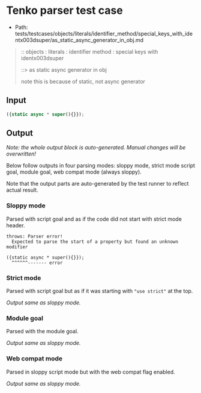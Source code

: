 # Tenko parser test case

- Path: tests/testcases/objects/literals/identifier_method/special_keys_with_identx003dsuper/as_static_async_generator_in_obj.md

> :: objects : literals : identifier method : special keys with identx003dsuper
>
> ::> as static async generator in obj
>
> note this is because of static, not async generator

## Input

`````js
({static async * super(){}});
`````

## Output

_Note: the whole output block is auto-generated. Manual changes will be overwritten!_

Below follow outputs in four parsing modes: sloppy mode, strict mode script goal, module goal, web compat mode (always sloppy).

Note that the output parts are auto-generated by the test runner to reflect actual result.

### Sloppy mode

Parsed with script goal and as if the code did not start with strict mode header.

`````
throws: Parser error!
  Expected to parse the start of a property but found an unknown modifier

({static async * super(){}});
  ^^^^^^------- error
`````

### Strict mode

Parsed with script goal but as if it was starting with `"use strict"` at the top.

_Output same as sloppy mode._

### Module goal

Parsed with the module goal.

_Output same as sloppy mode._

### Web compat mode

Parsed in sloppy script mode but with the web compat flag enabled.

_Output same as sloppy mode._
